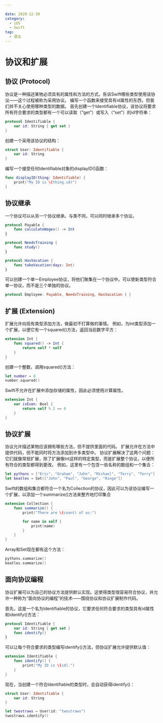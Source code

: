```yaml
---
 
date: 2020-12-30
category:
  - iOS
  - Swift
tag: 
  - 语法
---
```


# 协议和扩展

## 协议 (Protocol)
协议是一种描述某物必须具有的属性和方法的方式。告诉Swift哪些类型使用该协议——这个过程被称为采用协议。
编写一个函数来接受具有id属性的东西，但我们并不关心使用哪种类型的数据。
首先创建一个Identifiable协议，该协议将要求所有符合要求的类型都有一个可以读取（“get”）或写入（“set”）的id字符串：
``` swift
protocol Identifiable {
    var id: String { get set }
}
``` 
创建一个采用该协议的结构：
``` swift
struct User: Identifiable {
    var id: String
}
``` 
编写一个接受任何Identifiable对象的displayID()函数：
``` swift
func displayID(thing: Identifiable) {
    print("My ID is \(thing.id)")
}
```

## 协议继承
一个协议可以从另一个协议继承。与类不同，可以同时继承多个协议。
``` swift
protocol Payable {
    func calculateWages() -> Int
}

protocol NeedsTraining {
    func study()
}

protocol HasVacation {
    func takeVacation(days: Int)
}
```
可以创建一个单一Employee协议，将他们聚集在一个协议中。可以使新类型符合单一协议，而不是三个单独的协议。 
``` swift
protocol Employee: Payable, NeedsTraining, HasVacation { }
```

## 扩展 (Extension)
扩展允许向现有类型添加方法，做最初不打算做的事情。
例如，为Int类型添加一个扩展，以便它有一个squared()方法，返回当前数字平方：
``` swift
extension Int {
    func squared() -> Int {
        return self * self
    }
}
```
创建一个整数，调用squared()方法：
``` swift
let number = 8
number.squared()
```
Swift不允许在扩展中添加存储的属性，因此必须使用计算属性。
``` swift
extension Int {
    var isEven: Bool {
        return self % 2 == 0
    }
}
```

## 协议扩展
协议允许描述某物应该拥有哪些方法，但不提供里面的代码。
扩展允许在方法中提供代码，但不能同时将方法添加到许多类型中。
协议扩展解决了这两个问题：它们就像常规扩展，除了扩展像Int这样的特定类型，而是扩展整个协议，以便所有符合的类型都得到更改。
例如，这里有一个包含一些名称的数组和一个集合：
``` swift
let pythons = ["Eric", "Graham", "John", "Michael", "Terry", "Terry"]
let beatles = Set(["John", "Paul", "George", "Ringo"])
```
Swift的数组和集合都符合一个名为Collection的协议，因此可以为该协议编写一个扩展，以添加一个summarize()方法来整齐地打印集合
``` swift
extension Collection {
    func summarize() {
        print("There are \(count) of us:")

        for name in self {
            print(name)
        }
    }
}
```
Array和Set现在都有这个方法：
``` swift
pythons.summarize()
beatles.summarize()
```

## 面向协议编程
协议扩展可以为自己的协议方法提供默认实现。这使得类型很容易符合协议，并允许一种称为“面向协议的编程”的技术——围绕协议和协议扩展制作代码。

首先，这是一个名为Identifiable的协议，它要求任何符合要求的类型具有id属性和identify()方法：
``` swift
protocol Identifiable {
    var id: String { get set }
    func identify()
}
```
可以让每个符合要求的类型编写identify()方法，但协议扩展允许提供默认值：
``` swift
extension Identifiable {
    func identify() {
        print("My ID is \(id).")
    }
}
```
现在，当创建一个符合Identifiable的类型时，会自动获得identify()：
``` swift
struct User: Identifiable {
    var id: String
}

let twostraws = User(id: "twostraws")
twostraws.identify()
```

